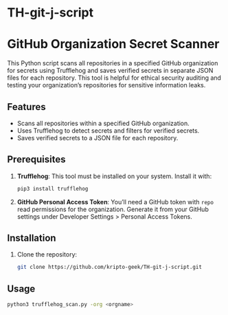 # TH-git-j-script

# GitHub Organization Secret Scanner

This Python script scans all repositories in a specified GitHub organization for secrets using Trufflehog and saves verified secrets in separate JSON files for each repository. This tool is helpful for ethical security auditing and testing your organization’s repositories for sensitive information leaks.

## Features

- Scans all repositories within a specified GitHub organization.
- Uses Trufflehog to detect secrets and filters for verified secrets.
- Saves verified secrets to a JSON file for each repository.

## Prerequisites

1. **Trufflehog**: This tool must be installed on your system. Install it with:
    ```bash
    pip3 install trufflehog
    ```
2. **GitHub Personal Access Token**: You’ll need a GitHub token with `repo` read permissions for the organization. Generate it from your GitHub settings under Developer Settings > Personal Access Tokens.

## Installation

1. Clone the repository:
   ```bash
   git clone https://github.com/kripto-geek/TH-git-j-script.git

## Usage
  ```bash
  python3 trufflehog_scan.py -org <orgname>
